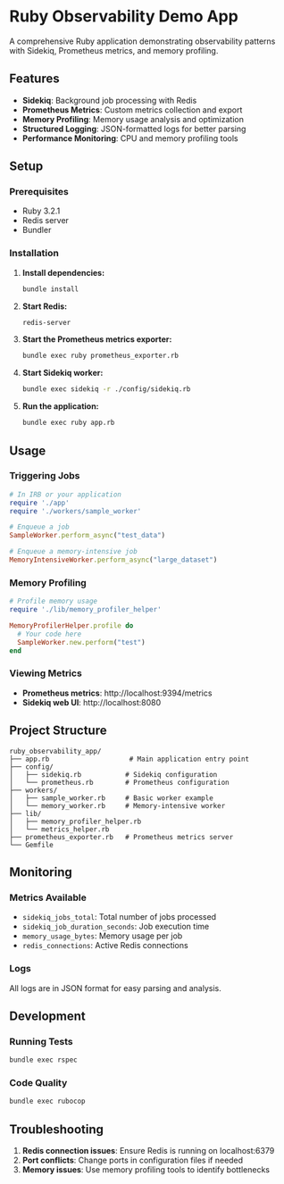 # Ruby Observability Demo App

A comprehensive Ruby application demonstrating observability patterns with Sidekiq, Prometheus metrics, and memory profiling.

## Features

- **Sidekiq**: Background job processing with Redis
- **Prometheus Metrics**: Custom metrics collection and export
- **Memory Profiling**: Memory usage analysis and optimization
- **Structured Logging**: JSON-formatted logs for better parsing
- **Performance Monitoring**: CPU and memory profiling tools

## Setup

### Prerequisites

- Ruby 3.2.1
- Redis server
- Bundler

### Installation

1. **Install dependencies:**
   ```bash
   bundle install
   ```

2. **Start Redis:**
   ```bash
   redis-server
   ```

3. **Start the Prometheus metrics exporter:**
   ```bash
   bundle exec ruby prometheus_exporter.rb
   ```

4. **Start Sidekiq worker:**
   ```bash
   bundle exec sidekiq -r ./config/sidekiq.rb
   ```

5. **Run the application:**
   ```bash
   bundle exec ruby app.rb
   ```

## Usage

### Triggering Jobs

```ruby
# In IRB or your application
require './app'
require './workers/sample_worker'

# Enqueue a job
SampleWorker.perform_async("test_data")

# Enqueue a memory-intensive job
MemoryIntensiveWorker.perform_async("large_dataset")
```

### Memory Profiling

```ruby
# Profile memory usage
require './lib/memory_profiler_helper'

MemoryProfilerHelper.profile do
  # Your code here
  SampleWorker.new.perform("test")
end
```

### Viewing Metrics

- **Prometheus metrics**: http://localhost:9394/metrics
- **Sidekiq web UI**: http://localhost:8080

## Project Structure

```
ruby_observability_app/
├── app.rb                    # Main application entry point
├── config/
│   ├── sidekiq.rb           # Sidekiq configuration
│   └── prometheus.rb        # Prometheus configuration
├── workers/
│   ├── sample_worker.rb     # Basic worker example
│   └── memory_worker.rb     # Memory-intensive worker
├── lib/
│   ├── memory_profiler_helper.rb
│   └── metrics_helper.rb
├── prometheus_exporter.rb   # Prometheus metrics server
└── Gemfile
```

## Monitoring

### Metrics Available

- `sidekiq_jobs_total`: Total number of jobs processed
- `sidekiq_job_duration_seconds`: Job execution time
- `memory_usage_bytes`: Memory usage per job
- `redis_connections`: Active Redis connections

### Logs

All logs are in JSON format for easy parsing and analysis.

## Development

### Running Tests

```bash
bundle exec rspec
```

### Code Quality

```bash
bundle exec rubocop
```

## Troubleshooting

1. **Redis connection issues**: Ensure Redis is running on localhost:6379
2. **Port conflicts**: Change ports in configuration files if needed
3. **Memory issues**: Use memory profiling tools to identify bottlenecks 